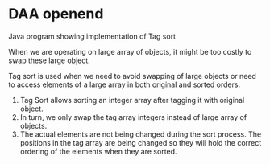 # DAA openend

Java program showing implementation of Tag sort

When we are operating on large array of objects, it might be too costly to swap these large object.

Tag sort is used when we need to avoid swapping of large objects or need to access elements of a large array in both original and sorted orders. 

1. Tag Sort allows sorting an integer array after tagging it with original object.
2. In turn, we only swap the tag array integers instead of large array of objects.
3. The actual elements are not being changed during the sort process. The positions in the tag array are being changed so they will hold the correct ordering of the elements when they are sorted.
